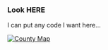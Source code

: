 <h3>Look HERE</h3>
<p>I can put any code I want here...</p>

<div class='tableauPlaceholder' id='viz1523905331565' style='position: relative'><noscript><a href='#'><img alt='County Map ' src='https:&#47;&#47;public.tableau.com&#47;static&#47;images&#47;Di&#47;DiseaseRelatedDeaths&#47;CountyMap&#47;1_rss.png' style='border: none' /></a></noscript><object class='tableauViz'  style='display:none;'><param name='host_url' value='https%3A%2F%2Fpublic.tableau.com%2F' /> <param name='embed_code_version' value='3' /> <param name='site_root' value='' /><param name='name' value='DiseaseRelatedDeaths&#47;CountyMap' /><param name='tabs' value='no' /><param name='toolbar' value='yes' /><param name='static_image' value='https:&#47;&#47;public.tableau.com&#47;static&#47;images&#47;Di&#47;DiseaseRelatedDeaths&#47;CountyMap&#47;1.png' /> <param name='animate_transition' value='yes' /><param name='display_static_image' value='yes' /><param name='display_spinner' value='yes' /><param name='display_overlay' value='yes' /><param name='display_count' value='yes' /></object></div>                <script type='text/javascript'>                    var divElement = document.getElementById('viz1523905331565');                    var vizElement = divElement.getElementsByTagName('object')[0];                    vizElement.style.width='1100px';vizElement.style.height='877px';                    var scriptElement = document.createElement('script');                    scriptElement.src = 'https://public.tableau.com/javascripts/api/viz_v1.js';                    vizElement.parentNode.insertBefore(scriptElement, vizElement);                </script>
